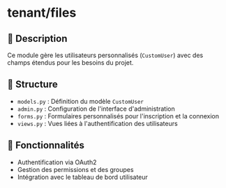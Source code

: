 # tenant/files

## 📝 Description

Ce module gère les utilisateurs personnalisés (`CustomUser`) avec des champs étendus pour les besoins du projet.

## 📁 Structure

- `models.py` : Définition du modèle `CustomUser`
- `admin.py` : Configuration de l'interface d'administration
- `forms.py` : Formulaires personnalisés pour l'inscription et la connexion
- `views.py` : Vues liées à l'authentification des utilisateurs

## 🔐 Fonctionnalités

- Authentification via OAuth2
- Gestion des permissions et des groupes
- Intégration avec le tableau de bord utilisateur
